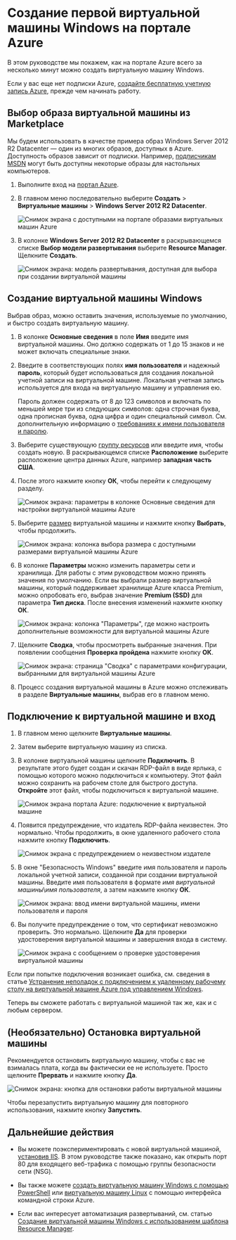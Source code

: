 <properties
	pageTitle="Создание первой виртуальной машины Windows | Microsoft Azure"
	description="Узнайте, как создать первую виртуальную машину Windows с помощью портала Azure."
	keywords="виртуальная машина Windows, создать виртуальную машину, виртуальный компьютер, настроить виртуальную машину"
	services="virtual-machines-windows"
	documentationCenter=""
	authors="cynthn"
	manager="timlt"
	editor=""
	tags="azure-resource-manager"/>
<tags
	ms.service="virtual-machines-windows"
	ms.workload="infrastructure-services"
	ms.tgt_pltfrm="vm-windows"
	ms.devlang="na"
	ms.topic="hero-article"
	ms.date="09/06/2016"
	ms.author="cynthn"/>

# Создание первой виртуальной машины Windows на портале Azure

В этом руководстве мы покажем, как на портале Azure всего за несколько минут можно создать виртуальную машину Windows.

Если у вас еще нет подписки Azure, [создайте бесплатную учетную запись Azure](https://azure.microsoft.com/free/), прежде чем начинать работу.

## Выбор образа виртуальной машины из Marketplace

Мы будем использовать в качестве примера образ Windows Server 2012 R2 Datacenter — один из многих образов, доступных в Azure. Доступность образов зависит от подписки. Например, [подписчикам MSDN](https://azure.microsoft.com/pricing/member-offers/msdn-benefits-details/?WT.mc_id=A261C142F) могут быть доступны некоторые образы для настольных компьютеров.

1. Выполните вход на [портал Azure](https://portal.azure.com).

2. В главном меню последовательно выберите **Создать** > **Виртуальные машины** > **Windows Server 2012 R2 Datacenter**.

	![Снимок экрана с доступными на портале образами виртуальных машин Azure](./media/virtual-machines-windows-hero-tutorial/marketplace-new.png)


3. В колонке **Windows Server 2012 R2 Datacenter** в раскрывающемся списке **Выбор модели развертывания** выберите **Resource Manager**. Щелкните **Создать**.

	![Снимок экрана: модель развертывания, доступная для выбора при создании виртуальной машины](./media/virtual-machines-windows-hero-tutorial/deployment-model.png)

## Создание виртуальной машины Windows

Выбрав образ, можно оставить значения, используемые по умолчанию, и быстро создать виртуальную машину.

1. В колонке **Основные сведения** в поле **Имя** введите имя виртуальной машины. Оно должно содержать от 1 до 15 знаков и не может включать специальные знаки.

2. Введите в соответствующих полях **имя пользователя** и надежный **пароль**, который будет использоваться для создания локальной учетной записи на виртуальной машине. Локальная учетная запись используется для входа на виртуальную машину и управления ею.

	Пароль должен содержать от 8 до 123 символов и включать по меньшей мере три из следующих символов: одна строчная буква, одна прописная буква, одна цифра и один специальный символ. См. дополнительную информацию о [требованиях к имени пользователя и паролю](virtual-machines-windows-faq.md#what-are-the-username-requirements-when-creating-a-vm).


3. Выберите существующую [группу ресурсов](../resource-group-overview.md#resource-groups) или введите имя, чтобы создать новую. В раскрывающемся списке **Расположение** выберите расположение центра данных Azure, например **западная часть США**.

4. После этого нажмите кнопку **ОК**, чтобы перейти к следующему разделу.

	![Снимок экрана: параметры в колонке **Основные сведения** для настройки виртуальной машины Azure](./media/virtual-machines-windows-hero-tutorial/basics-blade.png)

	
5. Выберите [размер](virtual-machines-windows-sizes.md) виртуальной машины и нажмите кнопку **Выбрать**, чтобы продолжить.

	![Снимок экрана: колонка выбора размера с доступными размерами виртуальной машины Azure](./media/virtual-machines-windows-hero-tutorial/size-blade.png)

6. В колонке **Параметры** можно изменить параметры сети и хранилища. Для работы с этим руководством можно принять значения по умолчанию. Если вы выбрали размер виртуальной машины, который поддерживает хранилище Azure класса Premium, можно опробовать его, выбрав значение **Premium (SSD)** для параметра **Тип диска**. После внесения изменений нажмите кнопку **ОК**.

	![Снимок экрана: колонка "Параметры", где можно настроить дополнительные возможности для виртуальной машины Azure](./media/virtual-machines-windows-hero-tutorial/settings-blade.png)

7. Щелкните **Сводка**, чтобы просмотреть выбранные значения. При появлении сообщения **Проверка пройдена** нажмите кнопку **ОК**.

	![Снимок экрана: страница "Сводка" с параметрами конфигурации, выбранными для виртуальной машины Azure](./media/virtual-machines-windows-hero-tutorial/summary-blade.png)

8. Процесс создания виртуальной машины в Azure можно отслеживать в разделе **Виртуальные машины**, выбрав его в главном меню.


## Подключение к виртуальной машине и вход

1.	В главном меню щелкните **Виртуальные машины**.

2.	Затем выберите виртуальную машину из списка.

3. В колонке виртуальной машины щелкните **Подключить**. В результате этого будет создан и скачан RDP-файл в виде ярлыка, с помощью которого можно подключиться к компьютеру. Этот файл можно сохранить на рабочем столе для быстрого доступа. **Откройте** этот файл, чтобы подключиться к виртуальной машине.

	![Снимок экрана портала Azure: подключение к виртуальной машине](./media/virtual-machines-windows-hero-tutorial/connect.png)

4. Появится предупреждение, что издатель RDP-файла неизвестен. Это нормально. Чтобы продолжить, в окне удаленного рабочего стола нажмите кнопку **Подключить**.

	![Снимок экрана с предупреждением о неизвестном издателе](./media/virtual-machines-windows-hero-tutorial/rdp-warn.png)

5. В окне "Безопасность Windows" введите имя пользователя и пароль локальной учетной записи, созданной при создании виртуальной машины. Введите имя пользователя в формате *имя виртуальной машины*&#92;*имя пользователя*, а затем нажмите кнопку **ОК**.

	![Снимок экрана: ввод имени виртуальной машины, имени пользователя и пароля](./media/virtual-machines-windows-hero-tutorial/credentials.png)
 	
6.	Вы получите предупреждение о том, что сертификат невозможно проверить. Это нормально. Щелкните **Да** для проверки удостоверения виртуальной машины и завершения входа в систему.

	![Снимок экрана с сообщением о проверке удостоверения виртуальной машины](./media/virtual-machines-windows-hero-tutorial/cert-warning.png)


Если при попытке подключения возникает ошибка, см. сведения в статье [Устранение неполадок с подключением к удаленному рабочему столу на виртуальной машине Azure под управлением Windows](virtual-machines-windows-troubleshoot-rdp-connection.md).

Теперь вы сможете работать с виртуальной машиной так же, как и с любым сервером.



## (Необязательно) Остановка виртуальной машины

Рекомендуется остановить виртуальную машину, чтобы с вас не взималась плата, когда вы фактически ее не используете. Просто щелкните **Прервать** и нажмите кнопку **Да**.

![Снимок экрана: кнопка для остановки работы виртуальной машины](./media/virtual-machines-windows-hero-tutorial/stop-vm.png)
	
Чтобы перезапустить виртуальную машину для повторного использования, нажмите кнопку **Запустить**.


## Дальнейшие действия

- Вы можете поэкспериментировать с новой виртуальной машиной, [установив IIS](virtual-machines-windows-hero-role.md). В этом руководстве также показано, как открыть порт 80 для входящего веб-трафика с помощью группы безопасности сети (NSG).

- Вы также можете [создать виртуальную машину Windows с помощью PowerShell](virtual-machines-windows-ps-create.md) или [виртуальную машину Linux](virtual-machines-linux-quick-create-cli.md) с помощью интерфейса командной строки Azure.

- Если вас интересует автоматизация развертываний, см. статью [Создание виртуальной машины Windows с использованием шаблона Resource Manager](virtual-machines-windows-ps-template.md).

<!---HONumber=AcomDC_0912_2016---->